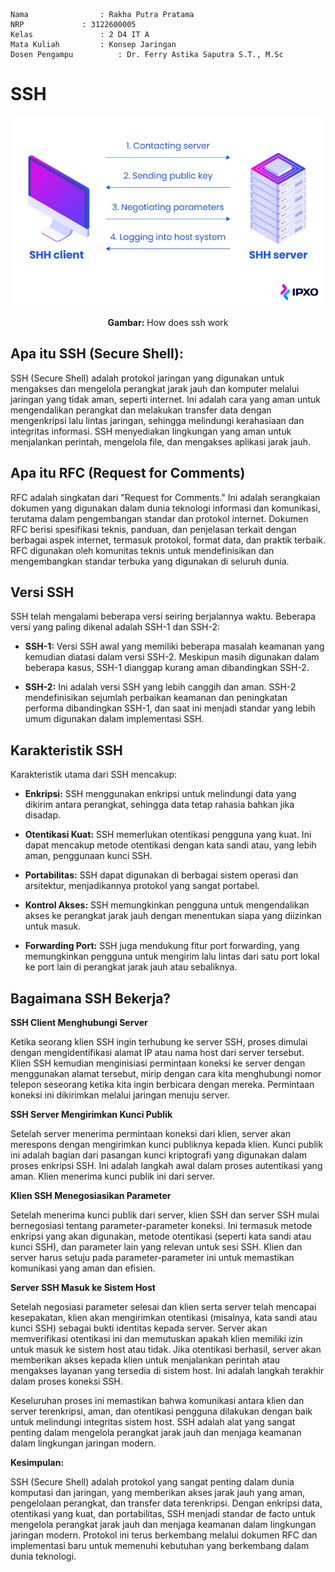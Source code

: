     Nama		        : Rakha Putra Pratama
    NRP		        : 3122600005
    Kelas		        : 2 D4 IT A
    Mata Kuliah	        : Konsep Jaringan
    Dosen Pengampu	        : Dr. Ferry Astika Saputra S.T., M.Sc

# SSH

<div align="center">
<img src="assets/ssh-work.jpg">
<p><strong>Gambar:</strong> How does ssh work</p>
</div>

## **Apa itu SSH (Secure Shell):**

SSH (Secure Shell) adalah protokol jaringan yang digunakan untuk mengakses dan mengelola perangkat jarak jauh dan komputer melalui jaringan yang tidak aman, seperti internet. Ini adalah cara yang aman untuk mengendalikan perangkat dan melakukan transfer data dengan mengenkripsi lalu lintas jaringan, sehingga melindungi kerahasiaan dan integritas informasi. SSH menyediakan lingkungan yang aman untuk menjalankan perintah, mengelola file, dan mengakses aplikasi jarak jauh.

## **Apa itu RFC (Request for Comments)**

RFC adalah singkatan dari "Request for Comments." Ini adalah serangkaian dokumen yang digunakan dalam dunia teknologi informasi dan komunikasi, terutama dalam pengembangan standar dan protokol internet. Dokumen RFC berisi spesifikasi teknis, panduan, dan penjelasan terkait dengan berbagai aspek internet, termasuk protokol, format data, dan praktik terbaik. RFC digunakan oleh komunitas teknis untuk mendefinisikan dan mengembangkan standar terbuka yang digunakan di seluruh dunia.

## **Versi SSH**

SSH telah mengalami beberapa versi seiring berjalannya waktu. Beberapa versi yang paling dikenal adalah SSH-1 dan SSH-2:

- **SSH-1:** Versi SSH awal yang memiliki beberapa masalah keamanan yang kemudian diatasi dalam versi SSH-2. Meskipun masih digunakan dalam beberapa kasus, SSH-1 dianggap kurang aman dibandingkan SSH-2.

- **SSH-2:** Ini adalah versi SSH yang lebih canggih dan aman. SSH-2 mendefinisikan sejumlah perbaikan keamanan dan peningkatan performa dibandingkan SSH-1, dan saat ini menjadi standar yang lebih umum digunakan dalam implementasi SSH.

## **Karakteristik SSH**

Karakteristik utama dari SSH mencakup:

- **Enkripsi:** SSH menggunakan enkripsi untuk melindungi data yang dikirim antara perangkat, sehingga data tetap rahasia bahkan jika disadap.

- **Otentikasi Kuat:** SSH memerlukan otentikasi pengguna yang kuat. Ini dapat mencakup metode otentikasi dengan kata sandi atau, yang lebih aman, penggunaan kunci SSH.

- **Portabilitas:** SSH dapat digunakan di berbagai sistem operasi dan arsitektur, menjadikannya protokol yang sangat portabel.

- **Kontrol Akses:** SSH memungkinkan pengguna untuk mengendalikan akses ke perangkat jarak jauh dengan menentukan siapa yang diizinkan untuk masuk.

- **Forwarding Port:** SSH juga mendukung fitur port forwarding, yang memungkinkan pengguna untuk mengirim lalu lintas dari satu port lokal ke port lain di perangkat jarak jauh atau sebaliknya.

## Bagaimana SSH Bekerja?

**SSH Client Menghubungi Server**

Ketika seorang klien SSH ingin terhubung ke server SSH, proses dimulai dengan mengidentifikasi alamat IP atau nama host dari server tersebut. Klien SSH kemudian menginisiasi permintaan koneksi ke server dengan menggunakan alamat tersebut, mirip dengan cara kita menghubungi nomor telepon seseorang ketika kita ingin berbicara dengan mereka. Permintaan koneksi ini dikirimkan melalui jaringan menuju server.

**SSH Server Mengirimkan Kunci Publik**

Setelah server menerima permintaan koneksi dari klien, server akan merespons dengan mengirimkan kunci publiknya kepada klien. Kunci publik ini adalah bagian dari pasangan kunci kriptografi yang digunakan dalam proses enkripsi SSH. Ini adalah langkah awal dalam proses autentikasi yang aman. Klien menerima kunci publik ini dari server.

**Klien SSH Menegosiasikan Parameter**

Setelah menerima kunci publik dari server, klien SSH dan server SSH mulai bernegosiasi tentang parameter-parameter koneksi. Ini termasuk metode enkripsi yang akan digunakan, metode otentikasi (seperti kata sandi atau kunci SSH), dan parameter lain yang relevan untuk sesi SSH. Klien dan server harus setuju pada parameter-parameter ini untuk memastikan komunikasi yang aman dan efisien.

**Server SSH Masuk ke Sistem Host**

Setelah negosiasi parameter selesai dan klien serta server telah mencapai kesepakatan, klien akan mengirimkan otentikasi (misalnya, kata sandi atau kunci SSH) sebagai bukti identitas kepada server. Server akan memverifikasi otentikasi ini dan memutuskan apakah klien memiliki izin untuk masuk ke sistem host atau tidak. Jika otentikasi berhasil, server akan memberikan akses kepada klien untuk menjalankan perintah atau mengakses layanan yang tersedia di sistem host. Ini adalah langkah terakhir dalam proses koneksi SSH.

Keseluruhan proses ini memastikan bahwa komunikasi antara klien dan server terenkripsi, aman, dan otentikasi pengguna dilakukan dengan baik untuk melindungi integritas sistem host. SSH adalah alat yang sangat penting dalam mengelola perangkat jarak jauh dan menjaga keamanan dalam lingkungan jaringan modern.

**Kesimpulan:**

SSH (Secure Shell) adalah protokol yang sangat penting dalam dunia komputasi dan jaringan, yang memberikan akses jarak jauh yang aman, pengelolaan perangkat, dan transfer data terenkripsi. Dengan enkripsi data, otentikasi yang kuat, dan portabilitas, SSH menjadi standar de facto untuk mengelola perangkat jarak jauh dan menjaga keamanan dalam lingkungan jaringan modern. Protokol ini terus berkembang melalui dokumen RFC dan implementasi baru untuk memenuhi kebutuhan yang berkembang dalam dunia teknologi.
